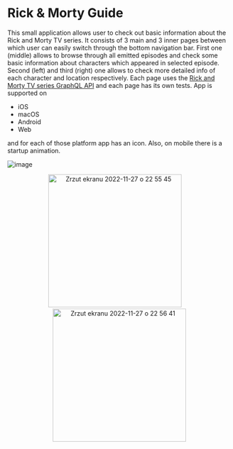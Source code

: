 # Rick & Morty Guide

  This small application allows user to check out basic information about the Rick and Morty TV series. It consists of 3 main and 3 inner pages between which user can easily switch through the bottom navigation bar. 
First one (middle) allows to browse through all emitted episodes and check some basic information about characters which appeared in selected episode. Second (left) and third (right) one allows to check more detailed info of each character and location respectively. 
Each page uses the [Rick and Morty TV series GraphQL API](https://rickandmortyapi.com/documentation/#graphql) and each page has its own tests.
App is supported on
 - iOS
 - macOS
 - Android
 - Web

and for each of those platform app has an icon. Also, on mobile there is a startup animation. 



![image](https://user-images.githubusercontent.com/74315304/218474494-5cef0f5a-ce86-49d0-aa9b-58fa90bf6eea.png)

 
<p float="left" align="center">
  <img width="300" alt="Zrzut ekranu 2022-11-27 o 22 55 45" src="https://user-images.githubusercontent.com/74315304/204161928-a5f58ae7-541b-4b44-a2c3-a20f096bfb59.png">
  &nbsp&nbsp&nbsp&nbsp
  <img width="300" alt="Zrzut ekranu 2022-11-27 o 22 56 41" src="https://user-images.githubusercontent.com/74315304/204161932-b18463f2-687d-45cd-9f15-b1d59178ae6b.png">
</p> 
